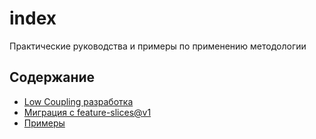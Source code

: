 # index

Практические руководства и примеры по применению методологии

## Содержание

- [Low Coupling разработка](low-coupling.md)
- [Миграция с feature-slices@v1](migration-from-v1.md)
- [Примеры](examples/readme.md)
